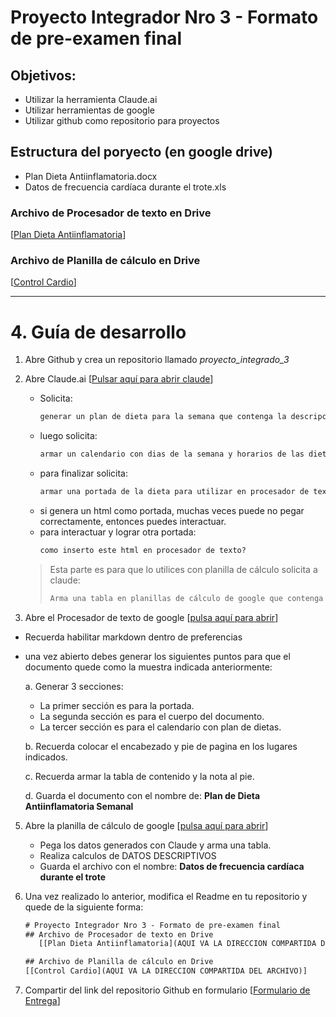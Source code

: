 # Proyecto Integrador Nro 3 - Formato de pre-examen final
## Objetivos:
- Utilizar la herramienta Claude.ai
- Utilizar herramientas de google
- Utilizar github como repositorio para proyectos

## Estructura del poryecto (en google drive)
- Plan Dieta Antiinflamatoria.docx
- Datos de frecuencia cardíaca durante el trote.xls
  
### Archivo de Procesador de texto en Drive
[[Plan Dieta Antiinflamatoria](https://docs.google.com/document/d/1_X_JKExKltDC3xdipI_IypK0VHmSb-Khjy9LO3C8JOI/edit?usp=sharing)]

### Archivo de Planilla de cálculo en Drive
[[Control Cardio](https://docs.google.com/spreadsheets/d/1p5JAK6y49PDNff501R6WwR_6CnIJ27WFwF1ZOAEKWa0/edit?usp=sharing)]

---

# 4. Guía de desarrollo
1. Abre Github y crea un repositorio llamado *proyecto_integrado_3*
2. Abre Claude.ai [[Pulsar aquí para abrir claude](https:claude.ai)]
   >
   * Solicita:
     ```txt
     generar un plan de dieta para la semana que contenga la descripcion del plato, un calendario semanal, sea balanceado a nivel semanal para reducir la inflamacion corporal por el estres, nivel de acohol y la dieta extrema en carbohidratos.
     ```
   * luego solicita:
     ```txt
     armar un calendario con dias de la semana y horarios de las dietas
     ```
   * para finalizar solicita:
     ```txt
     armar una portada de la dieta para utilizar en procesador de texto de google
     ```
   * si genera un html como portada, muchas veces puede no pegar correctamente, entonces puedes interactuar.
   * para interactuar y lograr otra portada:
     ```txt
     como inserto este html en procesador de texto?
     ```
    >
    > Esta parte es para que lo utilices con planilla de cálculo
    > solicita a claude:
    > ```txt
    > Arma una tabla en planillas de cálculo de google que contenga el pulsos y latidos de corazón simulando un adulto de 40 años trotando desde hace 3 minutos y medidos cada 5 segundos.
    > ```
    >

   
  4. Abre el Procesador de texto de google [[pulsa aquí para abrir](https://docs.google.com/document/u/0/)]
   * Recuerda habilitar markdown dentro de preferencias 
   * una vez abierto debes generar los siguientes puntos para que el documento quede como la muestra indicada anteriormente:
     
     a. Generar 3 secciones:
     - La primer sección es para la portada.
     - La segunda sección es para el cuerpo del documento.
     - La tercer sección es para el calendario con plan de dietas.
     
     b. Recuerda colocar el encabezado y pie de pagina en los lugares indicados.

     c. Recuerda armar la tabla de contenido y la nota al pie.

     d. Guarda el documento con el nombre de: **Plan de Dieta Antiinflamatoria Semanal**

   5. Abre la planilla de cálculo de google [[pulsa aquí para abrir](https://docs.google.com/spreadsheets/u/0/)]
      * Pega los datos generados con Claude y arma una tabla.
      * Realiza calculos de DATOS DESCRIPTIVOS
      * Guarda el archivo con el nombre: **Datos de frecuencia cardíaca durante el trote**
     
   6. Una vez realizado lo anterior, modifica el Readme en tu repositorio y quede de la siguiente forma:
      ```txt
      # Proyecto Integrador Nro 3 - Formato de pre-examen final
      ## Archivo de Procesador de texto en Drive
         [[Plan Dieta Antiinflamatoria](AQUI VA LA DIRECCION COMPARTIDA DEL ARCHIVO)]

      ## Archivo de Planilla de cálculo en Drive
      [[Control Cardio](AQUI VA LA DIRECCION COMPARTIDA DEL ARCHIVO)]
      ```
   7. Compartir del link del repositorio Github en formulario
     [[Formulario de Entrega](https://forms.gle/yUYKFXAUgXCgkVob9)]
